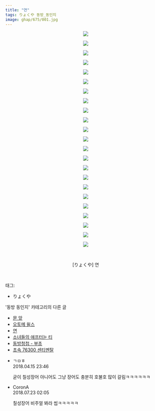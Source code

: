```yaml
---
title: "연"
tags: りょくや 동방_동인지
image: ghap/675/001.jpg
---
```

<div class="article">
<p style="text-align: center; clear: none; float: none;"><img src="{{ site.nasurl }}/ghap/675/001.jpg"/></p>
<p style="text-align: center; clear: none; float: none;"><img src="{{ site.nasurl }}/ghap/675/002.jpg"/></p>
<p style="text-align: center; clear: none; float: none;"><img src="{{ site.nasurl }}/ghap/675/003.jpg"/></p>
<p style="text-align: center; clear: none; float: none;"><img src="{{ site.nasurl }}/ghap/675/004.jpg"/></p>
<p style="text-align: center; clear: none; float: none;"><img src="{{ site.nasurl }}/ghap/675/005.jpg"/></p>
<p style="text-align: center; clear: none; float: none;"><img src="{{ site.nasurl }}/ghap/675/006.jpg"/></p>
<p style="text-align: center; clear: none; float: none;"><img src="{{ site.nasurl }}/ghap/675/007.jpg"/></p>
<p style="text-align: center; clear: none; float: none;"><img src="{{ site.nasurl }}/ghap/675/008.jpg"/></p>
<p style="text-align: center; clear: none; float: none;"><img src="{{ site.nasurl }}/ghap/675/009.jpg"/></p>
<p style="text-align: center; clear: none; float: none;"><img src="{{ site.nasurl }}/ghap/675/010.jpg"/></p>
<p style="text-align: center; clear: none; float: none;"><img src="{{ site.nasurl }}/ghap/675/011.jpg"/></p>
<p style="text-align: center; clear: none; float: none;"><img src="{{ site.nasurl }}/ghap/675/012.jpg"/></p>
<p style="text-align: center; clear: none; float: none;"><img src="{{ site.nasurl }}/ghap/675/013.jpg"/></p>
<p style="text-align: center; clear: none; float: none;"><img src="{{ site.nasurl }}/ghap/675/014.jpg"/></p>
<p style="text-align: center; clear: none; float: none;"><img src="{{ site.nasurl }}/ghap/675/015.jpg"/></p>
<p style="text-align: center; clear: none; float: none;"><img src="{{ site.nasurl }}/ghap/675/016.jpg"/></p>
<p style="text-align: center; clear: none; float: none;"><img src="{{ site.nasurl }}/ghap/675/017.jpg"/></p>
<p style="text-align: center; clear: none; float: none;"><img src="{{ site.nasurl }}/ghap/675/018.jpg"/></p>
<p style="text-align: center; clear: none; float: none;"><img src="{{ site.nasurl }}/ghap/675/019.jpg"/></p>
<p style="text-align: center; clear: none; float: none;"><img src="{{ site.nasurl }}/ghap/675/020.jpg"/></p>
<p style="text-align: center; clear: none; float: none;"><img src="{{ site.nasurl }}/ghap/675/021.jpg"/></p>
<p style="text-align: center; clear: none; float: none;"><img src="{{ site.nasurl }}/ghap/675/022.jpg"/></p>
<p style="text-align: center; clear: none; float: none;"><img src="{{ site.nasurl }}/ghap/675/023.jpg"/></p>
<p style="text-align: center; clear: none; float: none;"><br/></p>
<p style="text-align: center; clear: none; float: none;">[りょくや] 연</p>
<p><br/></p>
</div><div class="tagTrail">
<p>태그: </p>
<ul>
<li>りょくや</li>
</ul>
</div><div class="another">
<p>'동방 동인지' 카테고리의 다른 글</p>
<ul>
<li><a href="/2016-07-05-ghap_678">문 앞</a></li>
<li><a href="/2016-07-05-ghap_676">오토메 윌스</a></li>
<li><a href="/2016-07-05-ghap_675">연</a></li>
<li><a href="/2016-07-05-ghap_674">소녀들의 애프터눈 티</a></li>
<li><a href="/2016-07-05-ghap_673">동방청첩 - 부초</a></li>
<li><a href="/2016-07-05-ghap_672">초속 76300 센티멘탈</a></li>
</ul>
</div><div class="cb_module cb_fluid">
<div class="cb_wrt cb_profile">
<div class="comment">
<ul>
<li class="cb_thumb_off" id="comment15239490">
<div class="cb_comment_area">
<div class="cb_info_area">
<div class="cb_section">
<span class="cb_nick_name">ㄱㅁㅎ</span>
</div>
<div class="cb_section">
<span class="cb_date">2018.04.15 23:46 </span>
</div>
</div>
<div class="cb_dsc_comment">
<p class="cb_dsc">
											굳이 칠성장어 아니어도 그냥 장어도 충분히 호불호 많이 갈림ㅋㅋㅋㅋㅋㅋ
										</p>
</div>
</div></li>
<li class="cb_thumb_off" id="comment15291911">
<div class="cb_comment_area">
<div class="cb_info_area">
<div class="cb_section">
<span class="cb_nick_name">CoronA</span>
</div>
<div class="cb_section">
<span class="cb_date">2018.07.23 02:05 </span>
</div>
</div>
<div class="cb_dsc_comment">
<p class="cb_dsc">
											칠성장어 비주얼 봐라 씹ㅋㅋㅋㅋㅋ
										</p>
</div>
</div></li>
</ul>
</div>
</div><!-- commentList close -->
</div>